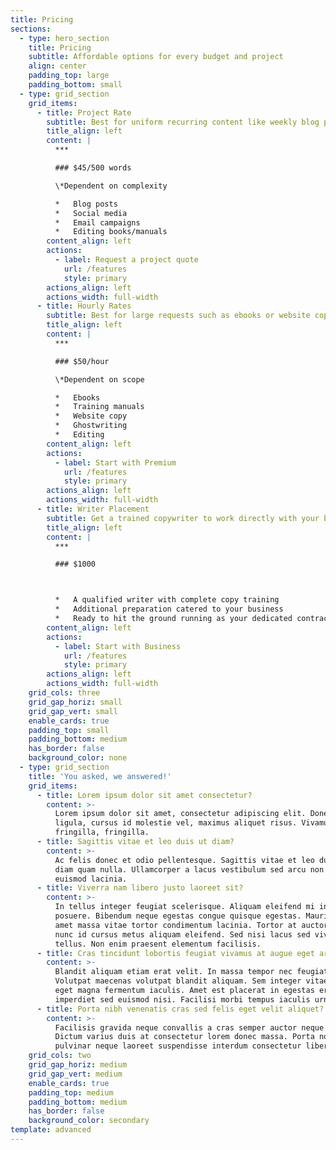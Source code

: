 ```yaml
---
title: Pricing
sections:
  - type: hero_section
    title: Pricing
    subtitle: Affordable options for every budget and project
    align: center
    padding_top: large
    padding_bottom: small
  - type: grid_section
    grid_items:
      - title: Project Rate
        subtitle: Best for uniform recurring content like weekly blog posts
        title_align: left
        content: |
          ***

          ### $45/500 words

          \*Dependent on complexity

          *   Blog posts
          *   Social media
          *   Email campaigns
          *   Editing books/manuals
        content_align: left
        actions:
          - label: Request a project quote
            url: /features
            style: primary
        actions_align: left
        actions_width: full-width
      - title: Hourly Rates
        subtitle: Best for large requests such as ebooks or website copy
        title_align: left
        content: |
          ***

          ### $50/hour

          \*Dependent on scope

          *   Ebooks
          *   Training manuals
          *   Website copy
          *   Ghostwriting
          *   Editing
        content_align: left
        actions:
          - label: Start with Premium
            url: /features
            style: primary
        actions_align: left
        actions_width: full-width
      - title: Writer Placement
        subtitle: Get a trained copywriter to work directly with your business
        title_align: left
        content: |
          ***

          ### $1000



          *   A qualified writer with complete copy training
          *   Additional preparation catered to your business
          *   Ready to hit the ground running as your dedicated contract writer
        content_align: left
        actions:
          - label: Start with Business
            url: /features
            style: primary
        actions_align: left
        actions_width: full-width
    grid_cols: three
    grid_gap_horiz: small
    grid_gap_vert: small
    enable_cards: true
    padding_top: small
    padding_bottom: medium
    has_border: false
    background_color: none
  - type: grid_section
    title: 'You asked, we answered!'
    grid_items:
      - title: Lorem ipsum dolor sit amet consectetur?
        content: >-
          Lorem ipsum dolor sit amet, consectetur adipiscing elit. Donec nisl
          ligula, cursus id molestie vel, maximus aliquet risus. Vivamus in nibh
          fringilla, fringilla.
      - title: Sagittis vitae et leo duis ut diam?
        content: >-
          Ac felis donec et odio pellentesque. Sagittis vitae et leo duis ut
          diam quam nulla. Ullamcorper a lacus vestibulum sed arcu non odio
          euismod lacinia.
      - title: Viverra nam libero justo laoreet sit?
        content: >-
          In tellus integer feugiat scelerisque. Aliquam eleifend mi in nulla
          posuere. Bibendum neque egestas congue quisque egestas. Mauris sit
          amet massa vitae tortor condimentum lacinia. Tortor at auctor urna
          nunc id cursus metus aliquam eleifend. Sed nisi lacus sed viverra
          tellus. Non enim praesent elementum facilisis.
      - title: Cras tincidunt lobortis feugiat vivamus at augue eget arcu?
        content: >-
          Blandit aliquam etiam erat velit. In massa tempor nec feugiat.
          Volutpat maecenas volutpat blandit aliquam. Sem integer vitae justo
          eget magna fermentum iaculis. Amet est placerat in egestas erat
          imperdiet sed euismod nisi. Facilisi morbi tempus iaculis urna.
      - title: Porta nibh venenatis cras sed felis eget velit aliquet?
        content: >-
          Facilisis gravida neque convallis a cras semper auctor neque vitae.
          Dictum varius duis at consectetur lorem donec massa. Porta non
          pulvinar neque laoreet suspendisse interdum consectetur libero.
    grid_cols: two
    grid_gap_horiz: medium
    grid_gap_vert: medium
    enable_cards: true
    padding_top: medium
    padding_bottom: medium
    has_border: false
    background_color: secondary
template: advanced
---
```

